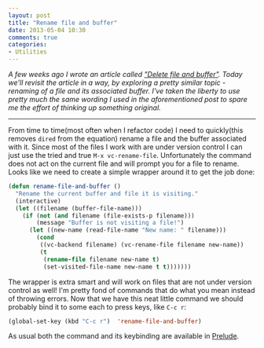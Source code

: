 ```yaml
---
layout: post
title: "Rename file and buffer"
date: 2013-05-04 10:30
comments: true
categories:
- Utilities
---
```


*A few weeks ago I wrote an article called
["Delete file and buffer"](/blog/2013/04/03/delete-file-and-buffer/). Today
we'll revisit the article in a way, by exploring a pretty similar
topic - renaming of a file and its associated buffer. I've taken the
liberty to use pretty much the same wording I used in the
aforementioned post to spare me the effort of thinking up something
original.*

---

From time to time(most often when I refactor code) I need to
quickly(this removes `dired` from the equation) rename a file and
the buffer associated with it. Since most of the files I work with
are under version control I can just use the tried and true `M-x
vc-rename-file`. Unfortunately the command does not act on the current
file and will prompt you for a file to rename. Looks like we need to
create a simple wrapper around it to get the job done:

``` cl
(defun rename-file-and-buffer ()
  "Rename the current buffer and file it is visiting."
  (interactive)
  (let ((filename (buffer-file-name)))
    (if (not (and filename (file-exists-p filename)))
        (message "Buffer is not visiting a file!")
      (let ((new-name (read-file-name "New name: " filename)))
        (cond
         ((vc-backend filename) (vc-rename-file filename new-name))
         (t
          (rename-file filename new-name t)
          (set-visited-file-name new-name t t)))))))
```

The wrapper is extra smart and will work on files that are not under
version control as well! I'm pretty fond of commands that do what you
mean instead of throwing errors. Now that we have this neat little
command we should probably bind it to some each to press keys, like `C-c r`:

``` cl
(global-set-key (kbd "C-c r")  'rename-file-and-buffer)
```

As usual both the command and its keybinding are available in
[Prelude](https://github.com/bbatsov/prelude).

